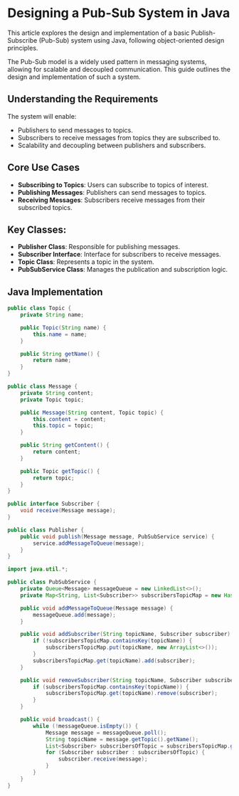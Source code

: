 # Designing a Pub-Sub System in Java

This article explores the design and implementation of a basic Publish-Subscribe (Pub-Sub) system using Java, following object-oriented design principles.

The Pub-Sub model is a widely used pattern in messaging systems, allowing for scalable and decoupled communication. This guide outlines the design and implementation of such a system.

## Understanding the Requirements
The system will enable:
- Publishers to send messages to topics.
- Subscribers to receive messages from topics they are subscribed to.
- Scalability and decoupling between publishers and subscribers.

## Core Use Cases
- **Subscribing to Topics**: Users can subscribe to topics of interest.
- **Publishing Messages**: Publishers can send messages to topics.
- **Receiving Messages**: Subscribers receive messages from their subscribed topics.

## Key Classes:
- **Publisher Class**: Responsible for publishing messages.
- **Subscriber Interface**: Interface for subscribers to receive messages.
- **Topic Class**: Represents a topic in the system.
- **PubSubService Class**: Manages the publication and subscription logic.

## Java Implementation
```java
public class Topic {
    private String name;

    public Topic(String name) {
        this.name = name;
    }

    public String getName() {
        return name;
    }
}
```
```java
public class Message {
    private String content;
    private Topic topic;

    public Message(String content, Topic topic) {
        this.content = content;
        this.topic = topic;
    }

    public String getContent() {
        return content;
    }

    public Topic getTopic() {
        return topic;
    }
}
```
```java
public interface Subscriber {
    void receive(Message message);
}

public class Publisher {
    public void publish(Message message, PubSubService service) {
        service.addMessageToQueue(message);
    }
}
```
```java
import java.util.*;

public class PubSubService {
    private Queue<Message> messageQueue = new LinkedList<>();
    private Map<String, List<Subscriber>> subscribersTopicMap = new HashMap<>();

    public void addMessageToQueue(Message message) {
        messageQueue.add(message);
    }

    public void addSubscriber(String topicName, Subscriber subscriber) {
        if (!subscribersTopicMap.containsKey(topicName)) {
            subscribersTopicMap.put(topicName, new ArrayList<>());
        }
        subscribersTopicMap.get(topicName).add(subscriber);
    }

    public void removeSubscriber(String topicName, Subscriber subscriber) {
        if (subscribersTopicMap.containsKey(topicName)) {
            subscribersTopicMap.get(topicName).remove(subscriber);
        }
    }

    public void broadcast() {
        while (!messageQueue.isEmpty()) {
            Message message = messageQueue.poll();
            String topicName = message.getTopic().getName();
            List<Subscriber> subscribersOfTopic = subscribersTopicMap.getOrDefault(topicName, new ArrayList<>());
            for (Subscriber subscriber : subscribersOfTopic) {
                subscriber.receive(message);
            }
        }
    }
}
```

